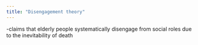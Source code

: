```yaml
---
title: "Disengagement theory"
---
```

-claims that elderly people systematically disengage from social roles due to the inevitability of death

